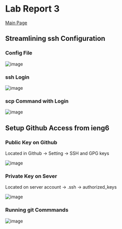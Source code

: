 # Lab Report 3
[Main Page](https://hsflores7.github.io/cse15l-lab-reports/index.html)

## Streamlining ssh Configuration

### Config File
![image](https://user-images.githubusercontent.com/103228508/167325344-6cf83cee-9661-4774-97b6-8db7a3cf7f31.png)

### ssh Login
![image](https://user-images.githubusercontent.com/103228508/167325399-35c143da-8308-44a9-8e8b-2c3e38bf25b0.png)

### scp Command with Login
![image](https://user-images.githubusercontent.com/103228508/167325204-bda08e5a-fd70-4829-9dce-812078f69c66.png)



## Setup Github Access from ieng6

### Public Key on Github
Located in Github -> Setting -> SSH and GPG keys

![image](https://user-images.githubusercontent.com/103228508/167325631-e7cb75e8-7f75-43ee-a715-569a8ac21817.png)

### Private Key on Sever
Located on server account -> .ssh -> authorized_keys 

![image](https://user-images.githubusercontent.com/103228508/167325876-bc3b4c94-e13d-43dd-9c20-9ebe293c726c.png)

### Running git Commmands
![image](https://user-images.githubusercontent.com/103228508/167326991-0dc3d08e-c25d-4f55-8049-0547b7a60180.png)


